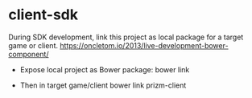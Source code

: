 client-sdk
==========

During SDK development, link this project as local package for a target game or client.
https://oncletom.io/2013/live-development-bower-component/

- Expose local project as Bower package:
bower link

- Then in target game/client 
bower link prizm-client